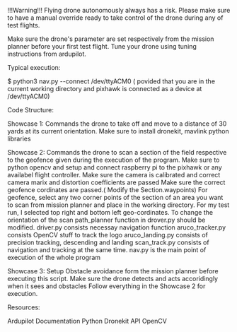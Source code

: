 !!!Warning!!!   Flying drone autonomously always has a risk.
                Please make sure to have a manual override ready to take control of the drone during any of test flights.


Make sure the drone's parameter are set respectively from the mission planner before your first test flight.
Tune your drone using tuning instructions from ardupilot.



Typical execution:

$ python3 nav.py --connect /dev/ttyACM0
( povided that you are in the current working directory and pixhawk is connected as a device at /dev/ttyACM0)



Code Structure:

Showcase 1: Commands the drone to take off and move to a distance of 30 yards at its current orientation.
            Make sure to install dronekit, mavlink python libraries

Showcase 2: Commands the drone to scan a section of the field respective to the geofence given during the execution of the program.
            Make sure to python opencv and setup and connect raspberry pi to the pixhawk or any availabel flight controller.
            Make sure the camera is calibrated and correct camera marix and distortion coefficients are passed
            Make sure the correct geofence cordinates are passed.( Modify the Section.waypoints)
            For geofence, select any two corner points of the section of an area you want to scan from mission planner and place in the working directory.
            For my test run, I selected top right and bottom left geo-cordinates.
            To change the orientation of the scan path_planner function in drover.py should be modified.
            driver.py consists necessay navigation function
            aruco_tracker.py consists OpenCV stuff to track the logo
            aruco_landing.py consists of precision tracking, descending and landing
            scan_track.py consists of navigation and tracking at the same time.
            nav.py is the main point of execution of the whole program


Showcase 3: Setup Obstacle avoidance form the mission planner before executing this script.
            Make sure the drone detects and acts accoridingly when it sees and obstacles
            Follow everything in the Showcase 2 for execution.


Resources: 

Ardupilot Documentation
Python Dronekit API
OpenCV
